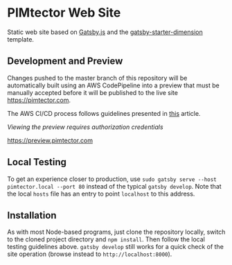 # PIMtector Web Site

Static web site based on [Gatsby.js](https://www.gatsbyjs.org/)
and the [gatsby-starter-dimension](https://github.com/codebushi/gatsby-starter-dimension)
template.


## Development and Preview

Changes pushed to the master branch of this repository will be automatically built
using an AWS CodePipeline into a preview that must be manually accepted
before it will be published to the live site https://pimtector.com.

The AWS CI/CD process follows guidelines presented in
[this](https://blog.joshwalsh.me/aws-gatsby/) article.

*Viewing the preview requires authorization credentials*

https://preview.pimtector.com


## Local Testing

To get an experience closer to production, 
use `sudo gatsby serve --host pimtector.local --port 80` instead of
the typical `gatsby develop`. Note that the local `hosts` file has an entry
to point `localhost` to this address.


## Installation

As with most Node-based programs, just clone the repository locally, switch
to the cloned project directory and `npm install`.  Then follow the local
testing guidelines above. `gatsby develop` still works for a quick check
of the site operation (browse instead to `http://localhost:8000`).